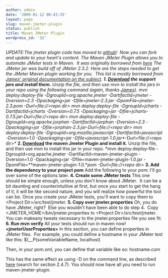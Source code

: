 ```yaml
---
author: admin
date: '2009-01-12 00:43:35'
layout: page
slug: maven-jmeter-plugin
status: publish
title: Maven JMeter Plugin
wordpress_id: '32'
---
```


**UPDATE:**The jmeter plugin code has moved to
[github](http://github.com/Ronnie76er/jmeter-maven-plugin)!  Now
you can fork and update to your heart's content. The Maven JMeter
Plugin allows you to automate JMeter tests in Maven.  It was
originally borrowed from
[here](http://wiki.apache.org/jakarta-jmeter/JMeterMavenPlugin "JMeter Wiki")
The JMeter jar was build off of JMeter 2.3.2. Here are the steps
needed to get the JMeter Maven plugin working for you.  This list
is mostly borrowed from
[James' original documentation on the subject](http://jlorenzen.blogspot.com/2008/03/automated-performance-tests-using.html).
**1. [Download](http://jmeter-maven-plugin.googlecode.com/files/jmeter-support-jars-1.0.zip) the support jars and install them.**
Unzip the file, and then use mvn to install the jars in your repo
using the following command (again, thanks
[James](http://jlorenzen.blogspot.com/)).
*mvn deploy:deploy-file -DgroupId=org.apache.jmeter -DartifactId=jmeter -Dversion=2.3 -Dpackaging=jar -Dfile=jmeter-2.3.jar -DpomFile=jmeter-2.3.pom -Durl=file://<repo dir\> mvn deploy:deploy-file -DgroupId=jcharts -DartifactId=jcharts -Dversion=0.7.5 -Dpackaging=jar -Dfile=jcharts-0.7.5.jar**-Durl=file://<repo dir\>*
*mvn deploy:deploy-file -DgroupId=org.apache.jorphan -DartifactId=jorphan -Dversion=2.3 -Dpackaging=jar -Dfile=jorphan-2.3.jar**-Durl=file://<repo dir\>*
*mvn deploy:deploy-file -DgroupId=org.mozilla.javascript -DartifactId=javascript -Dversion=1.0 -Dpackaging=jar -Dfile=javascript-1.0.jar**-Durl=file://<repo dir\>*
**2. [Download](http://jmeter-maven-plugin.googlecode.com/files/maven-jmeter-plugin-1.0.zip) the maven Jmeter Plugin and install it.**
Unzip the file, and then use mvn to install this jar in your repo.
*mvn deploy:deploy-file -DgroupId=org.apache.jmeter -DartifactId=maven-jmeter-plugin -Dversion=1.0 -Dpackaging=jar -Dfile=maven-jmeter-plugin-1.0.jar -DpomFile=**maven-jmeter-plugin-1.0.**pom -Durl=file://<repo dir\>*
**3. Add the dependency to your project pom** Add the following to
your pom:
I'll go over some of the options later.
**4. Create some JMeter tests** This one should be simple enough,
unless you don't know about JMeter.  It can be a bit daunting and
counterintuitive at first, but once you start to get the hang of
it, it will be like second nature, and you will realize how
powerful the tool can be. Once you create your JMeter tests, you'll
want to copy them to <Project Dir\>/src/test/jmeter.
**5. Copy over jmeter.properties** Oh, you do have JMeter, right? 
Else you wouldn't have been able to do step 4.  Copy
<JMETER\_HOME\>/bin/jmeter.properties to <Project
Dir\>/src/test/jmeter.  You can makeany tweats necessary to the
jmeter.properties file you see fit. **6. Run mvn verify** All your
tests should run in maven now! **<jmeterUserProperties\>** In this
section, you can define properties in JMeter files.  For example,
you could define a hostname in your JMeter test like this:
    ${__P(someVariableName, localhost)

Then, in your pom.xml, you can define that variable like so:
    <jmeterUserProperties>
       <someVariableName>hostname.com</someVariableName>
    </jmeterUserProperties>

This has the same effect as using -D on the command line, as
described
[here](http://jakarta.apache.org/jmeter/usermanual/get-started.html)
(search for section 2.4.7). You should now have all you need to run
maven-jmeter-plugin.


